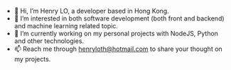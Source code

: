 - 👋 Hi, I’m Henry LO, a developer based in Hong Kong.
- 👀 I’m interested in both software development (both front and backend) and machine learning related topic.
- 🌱 I’m currently working on my personal projects with NodeJS, Python and other technologies.
- 📫 Reach me through henryloth@hotmail.com to share your thought on my projects.

<!---
Henrylo1227/Henrylo1227 is a ✨ special ✨ repository because its `README.md` (this file) appears on your GitHub profile.
You can click the Preview link to take a look at your changes.
--->
